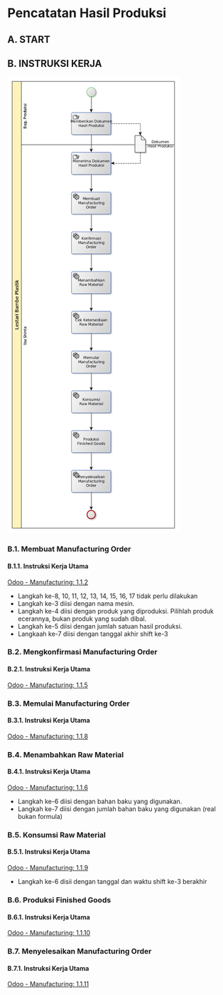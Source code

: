 # Pencatatan Hasil Produksi

## A. START

## B. INSTRUKSI KERJA

![](../img/pencatatan-hasil-produksi.png)

### B.1. Membuat Manufacturing Order

#### B.1.1. Instruksi Kerja Utama

[Odoo - Manufacturing: 1.1.2](https://open-synergy.github.io/mdbook-manufacture/transaksi/mo/membuat.html)

* Langkah ke-8, 10, 11, 12, 13, 14, 15, 16, 17 tidak perlu dilakukan
* Langkah ke-3 diisi dengan nama mesin.
* Langkah ke-4 diisi dengan produk yang diproduksi. Pilihlah produk ecerannya, bukan produk yang sudah dibal.
* Langkah ke-5 diisi dengan jumlah satuan hasil produksi.
* Langkaah ke-7 diisi dengan tanggal akhir shift ke-3

### B.2. Mengkonfirmasi Manufacturing Order

#### B.2.1. Instruksi Kerja Utama

[Odoo - Manufacturing: 1.1.5](https://open-synergy.github.io/mdbook-manufacture/transaksi/mo/konfirmasi.html)

### B.3. Memulai Manufacturing Order

#### B.3.1. Instruksi Kerja Utama

[Odoo - Manufacturing: 1.1.8](https://open-synergy.github.io/mdbook-manufacture/transaksi/mo/mulai.html)

### B.4. Menambahkan Raw Material

#### B.4.1. Instruksi Kerja Utama

[Odoo - Manufacturing: 1.1.6](https://open-synergy.github.io/mdbook-manufacture/transaksi/mo/tambah-rm.html)

* Langkah ke-6 diisi dengan bahan baku yang digunakan.
* Langkah ke-7 diisi dengan jumlah bahan baku yang digunakan (real bukan formula)

### B.5. Konsumsi Raw Material

#### B.5.1. Instruksi Kerja Utama

[Odoo - Manufacturing: 1.1.9](https://open-synergy.github.io/mdbook-manufacture/transaksi/mo/konsumsi.html)

* Langkah ke-6 disii dengan tanggal dan waktu shift ke-3 berakhir

### B.6. Produksi Finished Goods

#### B.6.1. Instruksi Kerja Utama

[Odoo - Manufacturing: 1.1.10](https://open-synergy.github.io/mdbook-manufacture/transaksi/mo/produksi.html)

### B.7. Menyelesaikan Manufacturing Order

#### B.7.1. Instruksi Kerja Utama

[Odoo - Manufacturing: 1.1.11](https://open-synergy.github.io/mdbook-manufacture/transaksi/mo/selesai.html)
